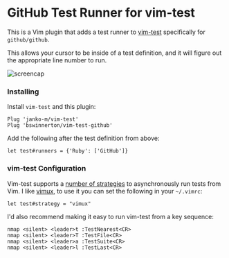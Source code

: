 # GitHub Test Runner for vim-test

This is a Vim plugin that adds a test runner to
[vim-test](https://github.com/janko-m/vim-test) specifically for
`github/github`.

This allows your cursor to be inside of a test definition, and it will figure
out the appropriate line number to run.

![screencap](https://cloud.githubusercontent.com/assets/934497/12875193/e2c12f1a-cdb2-11e5-8da1-3c6294392469.gif)

### Installing

Install `vim-test` and this plugin:

```vimscript
Plug 'janko-m/vim-test'
Plug 'bswinnerton/vim-test-github'
```

Add the following after the test definition from above:

```vimscript
let test#runners = {'Ruby': ['GitHub']}
```

### vim-test Configuration

Vim-test supports a [number of
strategies](https://github.com/janko-m/vim-test#strategies) to asynchronously
run tests from Vim. I like [vimux](https://github.com/benmills/vimux), to use it
you can set the following in your `~/.vimrc`:

```vimscript
let test#strategy = "vimux"
```

I'd also recommend making it easy to run vim-test from a key sequence:

```vimscript
nmap <silent> <leader>t :TestNearest<CR>
nmap <silent> <leader>T :TestFile<CR>
nmap <silent> <leader>a :TestSuite<CR>
nmap <silent> <leader>l :TestLast<CR>
```

